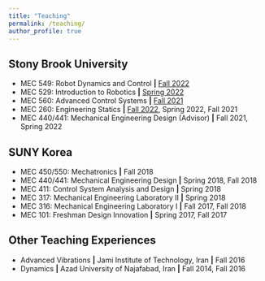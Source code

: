 ```yaml
---
title: "Teaching"
permalink: /teaching/
author_profile: true
---
```


## Stony Brook University
* MEC 549: Robot Dynamics and Control **\|** [Fall 2022](https://aminfakhari.github.io/_pages/teaching/MEC549/MEC549_Syllabus_Fall2022.pdf)
* MEC 529: Introduction to Robotics **\|** [Spring 2022](https://aminfakhari.github.io/_pages/teaching/MEC529/MEC529_Syllabus_Spring2022.pdf)
* MEC 560: Advanced Control Systems **\|** [Fall 2021](https://aminfakhari.github.io/_pages/teaching/MEC560/MEC560_Syllabus_Fall2021.pdf)
* MEC 260: Engineering Statics **\|** [Fall 2022](https://aminfakhari.github.io/_pages/teaching/MEC260/MEC260_Syllabus_Fall2022.pdf), Spring 2022, Fall 2021
* MEC 440/441: Mechanical Engineering Design (Advisor) **\|** Fall 2021, Spring 2022

<!--
* [MEC 549: Robot Dynamics and Control](/teaching/MEC549) **\|** [Fall 2022](https://aminfakhari.github.io/_pages/teaching/MEC549/MEC549_Syllabus_Fall2022.pdf)
* [MEC 529: Introduction to Robotics](/teaching/MEC529) **\|** [Spring 2022](https://aminfakhari.github.io/_pages/teaching/MEC529/MEC529_Syllabus_Spring2022.pdf)
-->

<!--
&nbsp; • &nbsp; MEC 549: Robot Dynamics and Control **\|** Fall 2022 \
&nbsp; • &nbsp; MEC 529: Introduction to Robotics **\|** Spring 2022 \
&nbsp; • &nbsp; MEC 560: Advanced Control Systems **\|** Fall 2021 \
&nbsp; • &nbsp; MEC 260: Engineering Statics **\|** Fall 2021, Spring 2022, Fall 2022 \
&nbsp; • &nbsp; MEC 440/441: Mechanical Engineering Design (Advisor) **\|** Fall 2021, Spring 2022
-->


<!--
&nbsp; • &nbsp; [MEC 549: Robot Dynamics and Control](/teaching/MEC549) **\|** Fall 2022 \
&nbsp; • &nbsp; [MEC 529: Introduction to Robotics](/teaching/MEC529) **\|** Spring 2022 \
&nbsp; • &nbsp; [MEC 560: Advanced Control Systems](/teaching/MEC560) **\|** Fall 2021 \
&nbsp; • &nbsp; [MEC 260: Engineering Statics](/teaching/MEC260) **\|** Fall 2021, Spring 2022, Fall 2022 \
-->


## SUNY Korea
* MEC 450/550: Mechatronics **\|** Fall 2018
* MEC 440/441: Mechanical Engineering Design **\|** Spring 2018, Fall 2018
* MEC 411: Control System Analysis and Design **\|** Spring 2018
* MEC 317: Mechanical Engineering Laboratory II **\|** Spring 2018
* MEC 316: Mechanical Engineering Laboratory I **\|** Fall 2017, Fall 2018
* MEC 101: Freshman Design Innovation **\|** Spring 2017, Fall 2017

<!---
&nbsp; • &nbsp; MEC 450/550: Mechatronics **\|** Fall 2018 \
&nbsp; • &nbsp; MEC 440/441: Mechanical Engineering Design **\|** Spring 2018, Fall 2018 \
&nbsp; • &nbsp; MEC 411: Control System Analysis and Design **\|** Spring 2018 \
&nbsp; • &nbsp; MEC 317: Mechanical Engineering Laboratory II **\|** Spring 2018 \
&nbsp; • &nbsp; MEC 316: Mechanical Engineering Laboratory I **\|** Fall 2017, Fall 2018 \
&nbsp; • &nbsp; MEC 101: Freshman Design Innovation **\|** Spring 2017, Fall 2017
-->

## Other Teaching Experiences
* Advanced Vibrations **\|** Jami Institute of Technology, Iran **\|** Fall 2016
* Dynamics **\|** Azad University of Najafabad, Iran **\|** Fall 2014, Fall 2016

<!---
&nbsp; • &nbsp; Advanced Vibrations **\|** Jami Institute of Technology, Iran **\|** Fall 2016 \
&nbsp; • &nbsp; Dynamics **\|** Azad University of Najafabad, Iran **\|** Fall 2014, Fall 2016
-->
